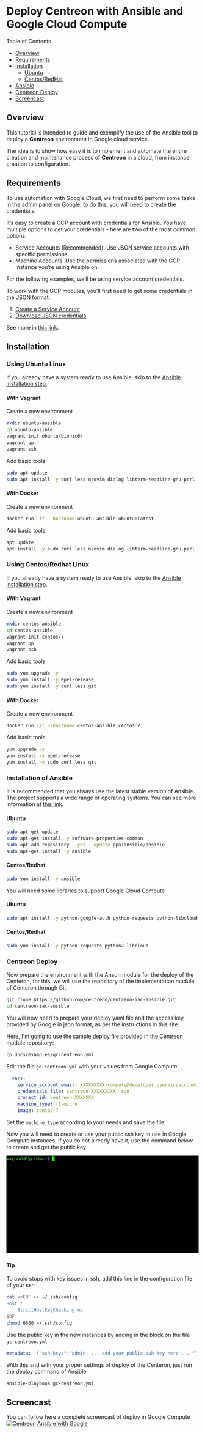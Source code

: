 # Deploy Centreon with Ansible and Google Cloud Compute

Table of Contents

- [Overview](#overview)
- [Requirements](#requirements)
- [Installation](#usage)
  - [Ubuntu](#using-ubuntu-linux)
  - [Centos/RedHat](#using-centos-redhat)
- [Ansible](#installation-of-ansible)
- [Centreon Deploy](#centreon-deploy)
- [Screencast](#screencast)

## Overview

This tutorial is intended to guide and exemplify the use of the Ansible tool to deploy a **Centreon** environment in Google cloud service.

The idea is to show how easy it is to implement and automate the entire creation and maintenance process of **Centreon** in a cloud, from instance creation to configuration.

## Requirements

To use automation with Google Cloud, we first need to perform some tasks in the admin panel on Google, to do this, you will need to create the credentials.

It’s easy to create a GCP account with credentials for Ansible. You have multiple options to get your credentials - here are two of the most common options:

- Service Accounts (Recommended): Use JSON service accounts with specific permissions.
- Machine Accounts: Use the permissions associated with the GCP Instance you’re using Ansible on.

For the following examples, we’ll be using service account credentials.

To work with the GCP modules, you’ll first need to get some credentials in the JSON format:

1. [Create a Service Account](https://developers.google.com/identity/protocols/OAuth2ServiceAccount#creatinganaccount)
2. [Download JSON credentials](https://support.google.com/cloud/answer/6158849?hl=en&ref_topic=6262490#serviceaccounts)

See more in [this link](https://docs.ansible.com/ansible/latest/scenario_guides/guide_gce.html).

## Installation

### Using Ubuntu Linux

If you already have a system ready to use Ansible, skip to the [Ansible installation step](#Installation_of_Ansible).

#### With Vagrant

Create a new environment

```bash
mkdir ubuntu-ansible
cd ubuntu-ansible
vagrant init ubuntu/bionic64
vagrant up
vagrant ssh
```

Add basic tools

```bash
sudo apt update
sudo apt install -y curl less neovim dialog libterm-readline-gnu-perl
```

#### With Docker

Create a new environment

```bash
docker run -it --hostname ubuntu-ansible ubuntu:latest
```

Add basic tools

```bash
apt update
apt install -y sudo curl less neovim dialog libterm-readline-gnu-perl
```

### Using Centos/Redhat Linux

If you already have a system ready to use Ansible, skip to the [Ansible installation step](#installation-of-ansible).

#### With Vagrant

Create a new environment

```bash
mkdir centos-ansible
cd centos-ansible
vagrant init centos/7
vagrant up
vagrant ssh
```

Add basic tools

```bash
sudo yum upgrade -y
sudo yum install -y epel-release
sudo yum install -y curl less git
```

#### With Docker

Create a new environment

```bash
docker run -it --hostname centos-ansible centos:7
```

Add basic tools

```bash
yum upgrade -y
yum install -y epel-release
yum install -y sudo curl less git
```

### Installation of Ansible

It is recommended that you always use the latest stable version of Ansible. The project supports a wide range of operating systems. You can see more information at [this link](https://docs.ansible.com/ansible/latest/installation_guide/intro_installation.html).

#### Ubuntu

```bash
sudo apt-get update
sudo apt-get install -y software-properties-common
sudo apt-add-repository --yes --update ppa:ansible/ansible
sudo apt-get install -y ansible
```

#### Centos/Redhat

```bash
sudo yum install -y ansible
```

You will need some libraries to support Google Cloud Compute

#### Ubuntu

```bash
sudo apt install -y python-google-auth python-requests python-libcloud
```

#### Centos/Redhat

```bash
sudo yum install -y python-requests python2-libcloud
```

### Centreon Deploy

Now prepare the environment with the Anson module for the deploy of the Centeron, for this, we will use the repository of the implementation module of Centeron through Git.

```bash
git clone https://github.com/centreon/centreon-iac-ansible.git
cd centreon-iac-ansible
```

You will now need to prepare your deploy yaml file and the access key provided by Google in json format, as per the instructions in this site.

Here, I'm going to use the sample deploy file provided in the Centreon module repository:

```bash
cp docs/examples/gc-centreon.yml .
```

Edit the file `gc-centreon.yml` with your values from Google Compute:

```yaml
  vars:
    service_account_email: XXXXXXXXX-compute@developer.gserviceaccount.com
    credentials_file: centreon-XXXXXXXXX.json
    project_id: centreon-XXXXXXX
    machine_type: f1-micro
    image: centos-7
```

Set the `machine_type` according to your needs and save the file.

Now you will need to create or use your public ssh key to use in Google Compute instances, if you do not already have it, use the command below to create and get the public key

![SSH keygen](images/sshkeygen.gif)

#### Tip

To avoid stops with key issues in ssh, add this line in the configuration file of your ssh

```bash
cat <<EOF >> ~/.ssh/config
Host *
    StrictHostKeyChecking no
EOF
chmod 0600 ~/.ssh/config
```

Use the public key in the new instances by adding in the block on the file `gc-centreon.yml`

```yaml
metadata: '{"ssh-keys":"admin: ... add your public ssh key here ... "}'
```

With this and with your proper settings of deploy of the Centeron, just run the deploy command of Ansible

```bash
ansible-playbook gc-centreon.yml
```

## Screencast

You can follow here a complete screencast of deploy in Google Compute
[![Centreon Ansible with Google](http://img.youtube.com/vi/N3bkI40HXoY/0.jpg)](http://www.youtube.com/watch?v=N3bkI40HXoY)
